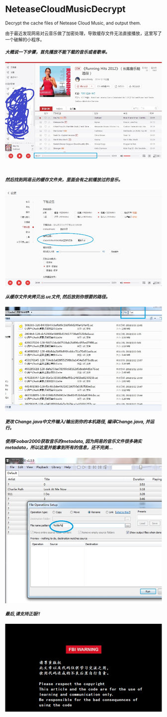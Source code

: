 # NeteaseCloudMusicDecrypt
Decrypt the cache files of Netease Cloud Music, and output them.

由于最近发现网易对云音乐做了加密处理，导致缓存文件无法直接播放，这里写了一个破解的小程序。

##### 大概说一下步骤，首先播放不能下载的音乐或者歌单。
![](https://github.com/ChuckUncle/NeteaseCloudMusicDecrypt/blob/master/screenshot/001.jpg)<br/><br><br/>

##### 然后找到网易云的缓存文件夹，里面会有之前播放过的音乐。
![](https://github.com/ChuckUncle/NeteaseCloudMusicDecrypt/blob/master/screenshot/002.jpg) 

##### 从缓存文件夹拷贝出.uc文件, 然后放到你想要的路径。
![](https://github.com/ChuckUncle/NeteaseCloudMusicDecrypt/blob/master/screenshot/003.jpg) 

##### 更改 Change.java中文件输入/输出到你的本机路径, 编译Change.java, 并运行。

##### 使用Foobar2000获取音乐的metadata, 因为网易的音乐文件很多确实metadata，所以这里并能拿到所有的信息，还不完美...
![](https://github.com/ChuckUncle/NeteaseCloudMusicDecrypt/blob/master/screenshot/004.jpg) 

##### 最后,请支持正版!!
![](https://github.com/ChuckUncle/NeteaseCloudMusicDecrypt/blob/master/screenshot/warning.png) 
